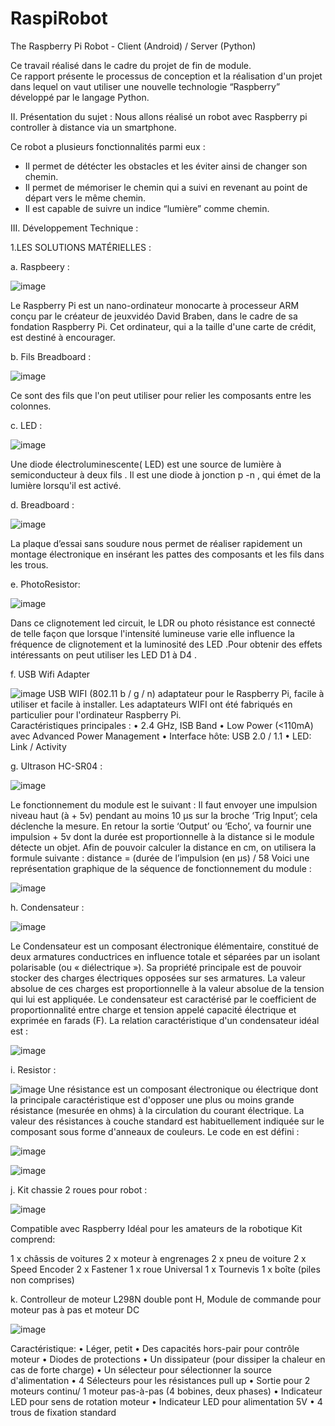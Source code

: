 # RaspiRobot
The Raspberry Pi Robot - Client (Android) / Server (Python)


  Ce travail réalisé dans le cadre du projet de fin de module.  
Ce rapport présente le processus de conception et la réalisation d'un projet dans lequel on vaut utiliser une nouvelle technologie  “Raspberry” développé par le langage Python. 
 
 
II.	Présentation du sujet : 
Nous allons réalisé un robot avec Raspberry pi controller à distance via un smartphone. 
 
Ce robot a plusieurs fonctionnalités parmi eux : 
-	Il permet de détécter les obstacles et les éviter ainsi de changer son chemin. 
-	Il permet de mémoriser le chemin qui a suivi en revenant au point de départ vers le même chemin. 
-	Il est capable de suivre un indice “lumière” comme chemin. 
 
 
 
III.	Développement Technique : 
 
1.LES SOLUTIONS MATÉRIELLES : 
 
a.	Raspbeery : 


![image](https://cloud.githubusercontent.com/assets/19296142/17629834/7224f076-60b4-11e6-9aa1-42dcce4b4d51.png)

Le Raspberry Pi est un nano-ordinateur monocarte à processeur ARM conçu par le créateur de jeuxvidéo David Braben, dans le cadre de sa fondation Raspberry Pi. Cet ordinateur, qui a la taille d'une carte de crédit, est destiné à encourager. 
        
b.	Fils Breadboard : 
  
 ![image](https://cloud.githubusercontent.com/assets/19296142/17629875/abb29d0c-60b4-11e6-8aba-6f11493df194.png)

Ce sont des fils que l'on peut utiliser pour relier les composants entre les colonnes. 
 
 
c.	LED : 
 
  
 ![image](https://cloud.githubusercontent.com/assets/19296142/17629888/b8981cf4-60b4-11e6-9afe-82b3302d407b.png)

Une diode électroluminescente( LED) est une source de lumière à semiconducteur à deux fils . Il est une diode à jonction p -n , qui émet de la lumière lorsqu'il est activé. 
 
d.	Breadboard : 
  
 ![image](https://cloud.githubusercontent.com/assets/19296142/17629906/c505a1aa-60b4-11e6-9687-e0205442b04c.png)

La plaque d’essai sans soudure nous permet de réaliser rapidement un montage électronique en insérant les pattes des composants et les fils dans les trous. 
 
e.	PhotoResistor: 
 
![image](https://cloud.githubusercontent.com/assets/19296142/17629915/d0f444ee-60b4-11e6-8749-f57128c23c1c.png)
	 
Dans ce clignotement led circuit, le LDR ou photo résistance est connecté de telle façon que lorsque l'intensité lumineuse varie elle influence la fréquence de clignotement et la luminosité des LED .Pour obtenir des effets intéressants on peut utiliser les LED D1 à D4 . 

f.	USB Wifi Adapter 
 
  ![image](https://cloud.githubusercontent.com/assets/19296142/17629930/e6e9e6dc-60b4-11e6-9527-e9aba1c5fd8e.png)
USB WIFI (802.11 b / g / n) adaptateur pour le Raspberry Pi, facile à utiliser et facile à installer. Les adaptateurs WIFI ont été fabriqués en particulier pour l'ordinateur Raspberry Pi.  
Caractéristiques principales : 
•	2.4 GHz, ISB Band 
•	Low Power (<110mA) avec Advanced Power Management 
•	Interface hôte: USB 2.0 / 1.1 
•	LED: Link / Activity 
 
 
g.	Ultrason HC-SR04 : 
  
  ![image](https://cloud.githubusercontent.com/assets/19296142/17629993/4d7820e4-60b5-11e6-901d-dc411664be37.png)

Le fonctionnement du module est le suivant : 
Il faut envoyer une impulsion niveau haut (à + 5v) pendant au moins 10 µs sur la broche ‘Trig Input’; cela déclenche la mesure. En retour la sortie ‘Output’ ou ‘Echo’, va fournir une impulsion + 5v dont la durée est proportionnelle à la distance si le module détecte un objet. Afin de pouvoir calculer la distance en cm, on utilisera la formule suivante : distance = (durée de l’impulsion (en µs) / 58 
Voici une représentation graphique de la séquence de fonctionnement du module : 
   
   ![image](https://cloud.githubusercontent.com/assets/19296142/17630001/5d64d7ea-60b5-11e6-9272-de6eea2a3bf7.png)
   
h.	Condensateur : 
 
 
 ![image](https://cloud.githubusercontent.com/assets/19296142/17630013/6bd67c5c-60b5-11e6-89a2-6a38a65db54b.png)

Le Condensateur est un composant électronique élémentaire, constitué de deux armatures conductrices en influence totale et séparées par un isolant polarisable (ou « diélectrique »). Sa propriété principale est de pouvoir stocker des charges électriques opposées sur ses armatures. La valeur absolue de ces charges est proportionnelle à la valeur absolue de la tension qui lui est appliquée. Le condensateur est caractérisé par le coefficient de proportionnalité entre charge et tension appelé capacité électrique et exprimée en farads (F). La relation caractéristique d'un condensateur idéal est : 
  
 ![image](https://cloud.githubusercontent.com/assets/19296142/17630026/78634b8a-60b5-11e6-8488-37866651151e.png)

i.	Resistor : 
  
 ![image](https://cloud.githubusercontent.com/assets/19296142/17630039/806d290e-60b5-11e6-8b48-a1b99ef57377.png)
Une résistance est un composant électronique ou électrique dont la principale caractéristique est d'opposer une plus ou moins grande résistance (mesurée en ohms) à la circulation du courant électrique. 
La valeur des résistances à couche standard est habituellement indiquée sur le composant sous forme d'anneaux de couleurs. Le code en est défini : 

 ![image](https://cloud.githubusercontent.com/assets/19296142/17630059/8e113302-60b5-11e6-8cad-bcbfb856037d.png)

  ![image](https://cloud.githubusercontent.com/assets/19296142/17630073/97b3445e-60b5-11e6-9fe8-df435f60172a.png)

j.      Kit chassie 2 roues pour robot :

![image](https://cloud.githubusercontent.com/assets/19296142/17630086/a478ba70-60b5-11e6-8297-966ab97c02f6.png)

Compatible avec Raspberry Idéal pour les amateurs de la robotique 
Kit comprend: 
 
1	x châssis de voitures 
2	x moteur à engrenages 
2 x pneu de voiture 
2 x Speed Encoder 
2 x Fastener 
1 x roue Universal 
1 x Tournevis 
1 x boîte (piles non comprises) 

k.      Controlleur de moteur 
L298N double pont H, Module de commande pour moteur pas à pas et moteur DC 
  
  ![image](https://cloud.githubusercontent.com/assets/19296142/17630192/31f02c26-60b6-11e6-93dc-3b89077c206d.png)


Caractéristique: 
•	Léger, petit 
•	Des capacités hors-pair pour contrôle moteur 
•	Diodes de protections 
•	Un dissipateur (pour dissiper la chaleur en cas de forte charge) 
•	Un sélecteur pour sélectionner la source d'alimentation 
•	4 Sélecteurs pour les résistances pull up 
•	Sortie pour 2 moteurs continu/ 1 moteur pas-à-pas (4 bobines, deux phases) 
•	Indicateur LED pour sens de rotation moteur 
•	Indicateur LED pour alimentation 5V 
•	4 trous de fixation standard 
